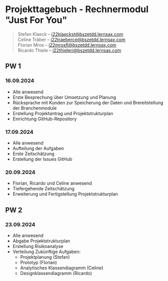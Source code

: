 # Projekttagebuch - Rechnermodul "Just For You"

> Stefan Klaeck – i22klaeckst@bszetdd.lernsax.com <br>
> Celine Träber – i22traeberce@bszetdd.lernsax.com <br>
> Florian Mros – i22mrosfl@bszetdd.lernsax.com <br>
> Ricardo Thiele – i22thieleri@bszetdd.lernsax.com

## PW 1

### 16.09.2024

- Alle anwesend
- Erste Besprechung über Umsetzung und Planung
- Rücksprache mit Kunden zur Speicherung der Daten und Brereitstellung der Branchenmodule
- Erstellung Projektantrag und Projektstrukturplan
- Einrichtung GitHub-Repository

### 17.09.2024

- Alle anwesend
- Aufteilung der Aufgaben
- Erste Zeitschätzung
- Erstellung der Issues GitHub

### 20.09.2024

- Florian, Ricardo und Celine anwesend
- Tiefergehende Zeitschätzung
- Erweiterung und Fertigstellung Projektstrukturplan

## PW 2

### 23.09.2024

- Alle anwesend
- Abgabe Projektstrukturplan
- Erstellung Risikoanalyse
- Verteilung Zukünftige Aufgaben:
    - Projektplanung (Stefan)
    - Prototyp (Florian)
    - Analytisches Klassendiagramm (Celine)
    - Designklassendiagramm (Ricardo)

